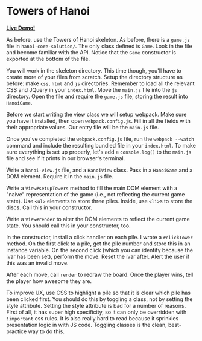 # Towers of Hanoi

**[Live Demo!](http://appacademy.github.io/hanoi.js/solution/index.html)**

As before, use the Towers of Hanoi skeleton. As before, there is a `game.js` 
file in `hanoi-core-solution/`. The only class defined is `Game`. Look in 
the file and become familiar with the API. Notice that the `Game` 
constructor is exported at the bottom of the file.

You will work in the skeleton directory. This time though, you'll have to 
create more of your files from scratch. Setup the directory structure as 
before: make `css`, `html` and `js` directories. Remember to load all the 
relevant CSS and JQuery in your `index.html`. Move the `main.js` file into
the `js` directory. Open the file and require the `game.js` file, storing 
the result into `HanoiGame`.

Before we start writing the view class we will setup webpack. Make sure
you have it installed, then open `webpack.config.js`. Fill in all the
fields with their appropriate values. Our entry file will be the `main.js`
file.

Once you've completed the `webpack.config.js` file, run the 
`webpack --watch` command and include the resulting bundled file in your
`index.html`. To make sure everything is set up properly, let's add a
`console.log()` to the `main.js` file and see if it prints in our
browser's terminal.

Write a `hanoi-view.js` file, and a `HanoiView` class. Pass in a
`HanoiGame` and a DOM element. Require it in the `main.js` file.

Write a `View#setupTowers` method to fill the main DOM element
with a "naive" representation of the game (i.e., not reflecting the
current game state). Use `<ul>` elements to store three piles.
Inside, use `<li>`s to store the discs. Call this in your constructor.

Write a `View#render` to alter the DOM elements to reflect the
current game state. You should call this in your constructor, too.

In the constructor, install a click handler on each pile. I wrote a
`#clickTower` method. On the first click to a pile, get the pile number
and store this in an instance variable. On the second click (which you
can identify because the ivar has been set), perform the move. Reset the
ivar after. Alert the user if this was an invalid move.

After each move, call `render` to redraw the board. Once the player
wins, tell the player how awesome they are.

To improve UX, use CSS to highlight a pile so that it is clear which
pile has been clicked first. You should do this by toggling a class, not
by setting the style attribute. Setting the style attribute is bad for a
number of reasons. First of all, it has super high specificity, so it
can only be overridden with `!important` css rules. It is also really
hard to read because it sprinkles presentation logic in with JS code.
Toggling classes is the clean, best-practice way to do this.
